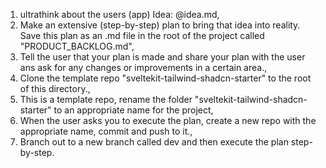 1. ultrathink about the users (app) Idea: @idea.md,
2. Make an extensive (step-by-step) plan to bring that idea into reality. Save this plan as an .md file in the root of the project called "PRODUCT_BACKLOG.md",
3. Tell the user that your plan is made and share your plan with the user ans ask for any changes or improvements in a certain area.,
4. Clone the template repo "sveltekit-tailwind-shadcn-starter" to the root of this directory.,
5. This is a template repo, rename the folder "sveltekit-tailwind-shadcn-starter" to an appropriate name for the project,
6. When the user asks you to execute the plan, create a new repo with the appropriate name, commit and push to it.,
7. Branch out to a new branch called dev and then execute the plan step-by-step.
